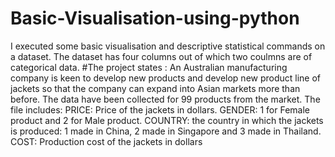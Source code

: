 # Basic-Visualisation-using-python
I executed some basic visualisation and descriptive statistical commands on a dataset.
The dataset has four columns out of which two coulmns are of categorical data.
#The project states :
An Australian manufacturing company is keen to develop new products and develop new
product line of jackets so that the company can expand into Asian markets more than before.
The data have been collected for 99 products from the market. The file includes:
PRICE: Price of the jackets in dollars.
GENDER: 1 for Female product and 2 for Male product.
COUNTRY: the country in which the jackets is produced: 1 made in China, 2 made in
Singapore and 3 made in Thailand.
COST: Production cost of the jackets in dollars
